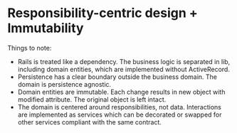 # Responsibility-centric design + Immutability

Things to note:

- Rails is treated like a dependency. The business logic is separated in lib,
  including domain entities, which are implemented without ActiveRecord.
- Persistence has a clear boundary outside the business domain. The domain is
  persistence agnostic.
- Domain entities are immutable. Each change results in new object with
  modified attribute. The original object is left intact.
- The domain is centered around responsibilities, not data. Interactions are
  implemented as services which can be decorated or swapped for other services
  compliant with the same contract.

